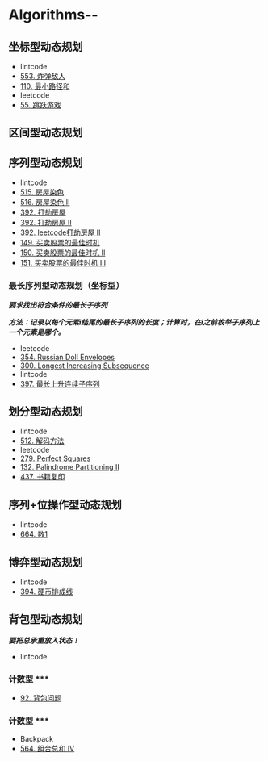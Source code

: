 # Algorithms--

## 坐标型动态规划
- lintcode
- [553. 炸弹敌人](https://www.lintcode.com/problem/bomb-enemy/description) 
- [110. 最小路径和](https://www.lintcode.com/problem/minimum-path-sum/description)
- leetcode
- [55. 跳跃游戏](https://leetcode.com/problems/jump-game/)

## 区间型动态规划



## 序列型动态规划
- lintcode
- [515. 房屋染色](https://www.lintcode.com/problem/paint-house/description) 
- [516. 房屋染色 II](https://www.lintcode.com/problem/paint-house-ii/description) 
- [392. 打劫房屋](https://www.lintcode.com/problem/house-robber/description) 
- [392. 打劫房屋 II](https://www.lintcode.com/problem/house-robber-ii/description) 
- [392. leetcode打劫房屋 II](https://leetcode.com/problems/house-robber-ii/)
- [149. 买卖股票的最佳时机](https://www.lintcode.com/problem/best-time-to-buy-and-sell-stock/description)
- [150. 买卖股票的最佳时机 II](https://www.lintcode.com/problem/best-time-to-buy-and-sell-stock-ii/description)
- [151. 买卖股票的最佳时机 III](https://www.lintcode.com/problem/best-time-to-buy-and-sell-stock-iii/description)


### 最长序列型动态规划（坐标型）
***要求找出符合条件的最长子序列*** 

***方法：记录以每个元素i结尾的最长子序列的长度；计算时，在i之前枚举子序列上一个元素是哪个。***  

- leetcode
- [354. Russian Doll Envelopes](https://leetcode.com/problems/russian-doll-envelopes/) 
- [300. Longest Increasing Subsequence](https://leetcode.com/problems/longest-increasing-subsequence/submissions/)
- lintcode
- [397. 最长上升连续子序列](https://www.lintcode.com/problem/longest-continuous-increasing-subsequence/my-submissions)



## 划分型动态规划
- lintcode
- [512. 解码方法](https://www.lintcode.com/problem/decode-ways/description) 
- leetcode
- [279. Perfect Squares](https://leetcode.com/problems/perfect-squares/)
- [132. Palindrome Partitioning II](https://leetcode.com/problems/palindrome-partitioning-ii/submissions/)
- [437. 书籍复印](https://www.lintcode.com/problem/copy-books/description)

## 序列+位操作型动态规划
- lintcode
- [664. 数1](https://www.lintcode.com/problem/counting-bits/description) 
 

## 博弈型动态规划
- lintcode
- [394. 硬币排成线](https://www.lintcode.com/problem/coins-in-a-line/description) 


## 背包型动态规划
***要把总承重放入状态！***  

- lintcode
### 计数型 ***
- [92. 背包问题](https://www.lintcode.com/problem/backpack/description) 
### 计数型 ***
- Backpack
- [564. 组合总和 IV](https://www.lintcode.com/problem/combination-sum-iv/description) 
